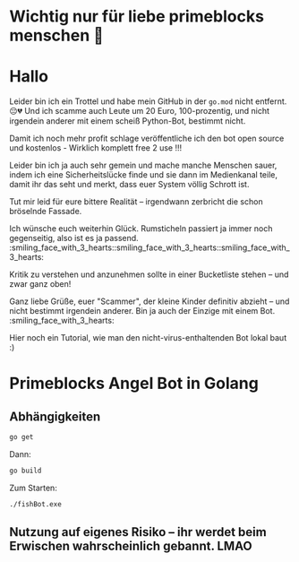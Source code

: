 # Wichtig nur für liebe primeblocks menschen 🥰

# Hallo

Leider bin ich ein Trottel und habe mein GitHub in der `go.mod` nicht entfernt. :pensive::broken_heart:
Und ich scamme auch Leute um 20 Euro, 100-prozentig, und nicht irgendein anderer mit einem scheiß Python-Bot, bestimmt nicht.

Damit ich noch mehr profit schlage veröffentliche ich den bot open source und kostenlos - Wirklich komplett free 2 use !!!

Leider bin ich ja auch sehr gemein und mache manche Menschen sauer, indem ich eine Sicherheitslücke finde und sie dann im Medienkanal teile, damit ihr das seht und merkt, dass euer System völlig Schrott ist.

Tut mir leid für eure bittere Realität – irgendwann zerbricht die schon bröselnde Fassade.

Ich wünsche euch weiterhin Glück. Rumsticheln passiert ja immer noch gegenseitig, also ist es ja passend. :smiling_face_with_3_hearts::smiling_face_with_3_hearts::smiling_face_with_3_hearts:

Kritik zu verstehen und anzunehmen sollte in einer Bucketliste stehen – und zwar ganz oben!

Ganz liebe Grüße, euer "Scammer", der kleine Kinder definitiv abzieht – und nicht bestimmt irgendein anderer. Bin ja auch der Einzige mit einem Bot. :smiling_face_with_3_hearts:

Hier noch ein Tutorial, wie man den nicht-virus-enthaltenden Bot lokal baut :)

# Primeblocks Angel Bot in Golang

## Abhängigkeiten

```sh
go get
```

Dann:

```sh
go build
```

Zum Starten:

```sh
./fishBot.exe
```

## Nutzung auf eigenes Risiko – ihr werdet beim Erwischen wahrscheinlich gebannt. LMAO
